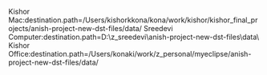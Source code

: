 Kishor Mac:destination.path=/Users/kishorkkona/kona/work/kishor/kishor_final_projects/anish-project-new-dst-files/data/
Sreedevi Computer:destination.path=D:\\z_sreedevi\\anish-project-new-dst-files\\data\\
Kishor Office:destination.path=/Users/konaki/work/z_personal/myeclipse/anish-project-new-dst-files/data/
